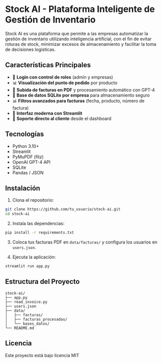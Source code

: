 # Stock AI - Plataforma Inteligente de Gestión de Inventario

Stock AI es una plataforma que permite a las empresas automatizar la gestión de inventario utilizando inteligencia artificial, con el fin de evitar roturas de stock, minimizar excesos de almacenamiento y facilitar la toma de decisiones logísticas.

## Características Principales
- 🔐 **Login con control de roles** (admin y empresas)
- 📊 **Visualización del punto de pedido** por producto
- 📁 **Subida de facturas en PDF** y procesamiento automático con GPT-4
- 🔢 **Base de datos SQLite por empresa** para almacenamiento seguro
- 📊 **Filtros avanzados para facturas** (fecha, producto, número de factura)
- 📖 **Interfaz moderna con Streamlit**
- 🛌 **Soporte directo al cliente** desde el dashboard

## Tecnologías
- Python 3.10+
- Streamlit
- PyMuPDF (fitz)
- OpenAI GPT-4 API
- SQLite
- Pandas / JSON

## Instalación
1. Clona el repositorio:
```bash
git clone https://github.com/tu_usuario/stock-ai.git
cd stock-ai
```

2. Instala las dependencias:
```bash
pip install -r requirements.txt
```

3. Coloca tus facturas PDF en `data/facturas/` y configura los usuarios en `users.json`.

4. Ejecuta la aplicación:
```bash
streamlit run app.py
```

## Estructura del Proyecto
```
stock-ai/
├── app.py
├── read_invoice.py
├── users.json
├── data/
│   ├── facturas/
│   ├── facturas_procesadas/
│   └── bases_datos/
└── README.md
```

## Licencia
Este proyecto está bajo licencia MIT
